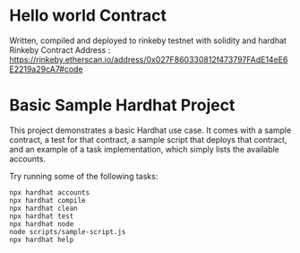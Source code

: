 # Hello world Contract
Written, compiled and deployed to rinkeby testnet with solidity and hardhat
Rinkeby Contract Address : https://rinkeby.etherscan.io/address/0x027F860330812f473797FAdE14eE6E2219a29cA7#code

# Basic Sample Hardhat Project

This project demonstrates a basic Hardhat use case. It comes with a sample contract, a test for that contract, a sample script that deploys that contract, and an example of a task implementation, which simply lists the available accounts.

Try running some of the following tasks:

```shell
npx hardhat accounts
npx hardhat compile
npx hardhat clean
npx hardhat test
npx hardhat node
node scripts/sample-script.js
npx hardhat help
```
